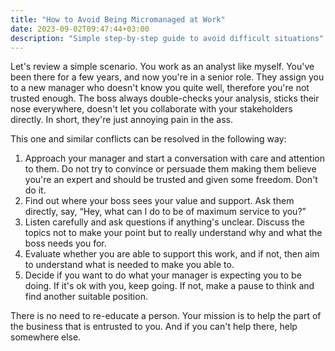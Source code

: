 ```yaml
---
title: "How to Avoid Being Micromanaged at Work"
date: 2023-09-02T09:47:44+03:00
description: "Simple step-by-step guide to avoid difficult situations"
---
```

Let's review a simple scenario. You work as an analyst like myself. You've been there for a few years, and now you're in a senior role. They assign you to a new manager who doesn't know you quite well, therefore you're not trusted enough. The boss always double-checks your analysis, sticks their nose everywhere, doesn't let you collaborate with your stakeholders directly. In short, they're just annoying pain in the ass. 

This one and similar conflicts can be resolved in the following way:

1. Approach your manager and start a conversation with care and attention to them. Do not try to convince or persuade them making them believe you're an expert and should be trusted and given some freedom. Don't do it.
2. Find out where your boss sees your value and support. Ask them directly, say, “Hey, what can I do to be of maximum service to you?”
3. Listen carefully and ask questions if anything's unclear. Discuss the topics not to make your point but to really understand why and what the boss needs you for.
4. Evaluate whether you are able to support this work, and if not, then aim to understand what is needed to make you able to.
5. Decide if you want to do what your manager is expecting you to be doing. If it's ok with you, keep going. If not, make a pause to think and find another suitable position.

There is no need to re-educate a person. Your mission is to help the part of the business that is entrusted to you. And if you can't help there, help somewhere else.